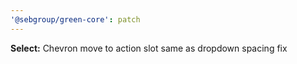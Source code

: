 ```yaml
---
'@sebgroup/green-core': patch
---
```


**Select:** Chevron move to action slot same as dropdown spacing fix
